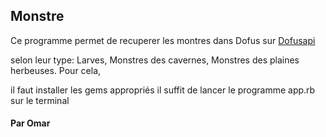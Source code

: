 <h2> Monstre </h2>

Ce programme permet de recuperer les montres dans Dofus sur [Dofusapi](https://dofapi.fr/) 

selon leur type: Larves, Monstres des cavernes, Monstres des plaines herbeuses. Pour cela, 

il faut installer les gems appropriés il suffit de lancer le programme app.rb sur le terminal

<h4> Par Omar </h4>

